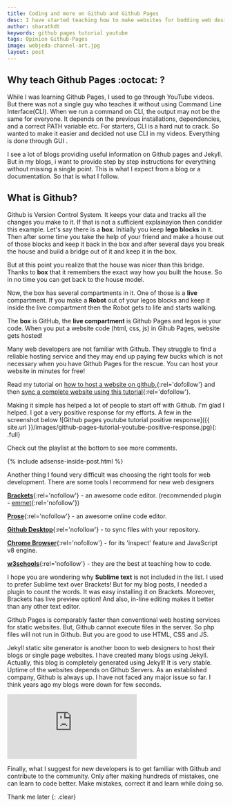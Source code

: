 ```yaml
---
title: Coding and more on Github and Github Pages
desc: I have started teaching how to make websites for budding web designers. I have posted the playlist here. Take a look. I have started off with topics like 'hosting websites on Github' 'how to use github' 'github web hosting' etc.,
author: sharathdt
keywords: github pages tutorial youtube
tags: Opinion Github-Pages
image: webjeda-channel-art.jpg
layout: post
---
```



## Why teach Github Pages :octocat: ?
While I was learning Github Pages, I used to go through YouTube videos. But there was not a single guy who teaches it without using Command Line Interface(CLI). When we run a command on CLI, the output may not be the same for everyone. It depends on the previous installations, dependencies, and a correct PATH variable etc. For starters, CLI is a hard nut to crack. So wanted to make it easier and decided not use CLI in my videos. Everything is done through GUI .


I see a lot of blogs providing useful information on Github pages and Jekyll. But in my blogs, i want to provide step by step instructions for everything without missing a single point. This is what I expect from a blog or a documentation. So that is what I follow.


## What is Github?
Github is Version Control System. It keeps your data and tracks all the changes you make to it. If that is not a sufficient explainayion then condider this example. Let's say there is a **box**. Initially you keep **lego blocks** in it. Then after some time you take the help of your friend and make a house out of those blocks and keep it back in the box and after several days you break the house and build a bridge out of it and keep it in the box.

But at this point you realize that the house was nicer than this bridge. Thanks to **box** that it remembers the exact way how you built the house. So in no time you can get back to the house model. 

Now, the box has several compartments in it. One of those is a **live** compartment. If you make a **Robot** out of your legos blocks and keep it inside the live compartment then the Robot gets to life and starts walking.

The **box** is GitHub, the **live compartment** is Github Pages and legos is your code. When you put a website code (html, css, js) in Gihub Pages, website gets hosted!

Many web developers are not familiar with Github. They struggle to find a reliable hosting service and they may end up paying few bucks which is not necessary when you have Github Pages for the rescue. You can host your website in minutes for free!

Read my tutorial on [how to host a website on github.](/create-host-website-github-pages/){:rel='dofollow'}
and then [sync a complete website using this tutorial](/sync-files-folders-github/){:rel='dofollow'}.


Making it simple has helped a lot of people to start off with Github. I'm glad I helped. I got a very positive response for my efforts. A few in the screenshot below
![Github pages youtube tutorial positive response]({{ site.url }}/images/github-pages-tutorial-youtube-positive-response.jpg){: .full}

Check out the playlist at the bottom to see more comments.

{% include adsense-inside-post.html %}


Another thing I found very difficult was choosing the right tools for web development. There are some tools I recommend for new web designers 

[**Brackets**](http://brackets.io){:rel='nofollow'} - an awesome code editor. (recommended plugin - [emmet](http://emmet.io/download/){:rel='nofollow'})

[**Prose**](http://prose.io){:rel='nofollow'} - an awesome online code editor.

[**Github Desktop**](https://desktop.github.com/){:rel='nofollow'} - to sync files with your repository.

[**Chrome Browser**](https://www.google.com/chrome/){:rel='nofollow'} - for its 'inspect' feature and JavaScript v8 engine.

[**w3schools**](http://www.w3schools.com/){:rel='nofollow'} - they are the best at teaching how to code.

I hope you are wondering why **Sublime text** is not included in the list. I used to prefer Sublime text over Brackets! But for my blog posts, I needed a plugin to count the words. It was easy installing it on Brackets. Moreover, Brackets has live preview option!  And also, in-line editing makes it better than any other text editor.

Github Pages is comparably faster than conventional web hosting services for static websites. But, Github cannot execute files in the server. So php files will not run in Github. But you are good to use HTML, CSS and JS. 


Jekyll static site generator is another boon to web designers to host their blogs or single page websites. I have created many blogs using Jekyll. Actually, this blog is completely generated using Jekyll! It is very stable. Uptime of the websites depends on Github Servers. As an established company, Github is always up. I have not faced any major issue so far. I think years ago my blogs were down for few seconds.

<iframe itemscope="" class="left half video" itemprop="video" src="https://www.youtube.com/embed/bwThn0rxv7M?list=PLm_Qt4aKpfKijgP0rDH7FSJOlS9IBGbT1" frameborder="0" allowfullscreen></iframe>

Finally, what I suggest for new developers is to get familiar with Github and contribute to the community. Only after making hundreds of mistakes, one can learn to code better. Make mistakes, correct it and learn while doing so.

Thank me later
{: .clear}